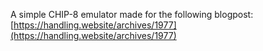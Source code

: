 A simple CHIP-8 emulator made for the following blogpost: [https://handling.website/archives/1977](https://handling.website/archives/1977)

